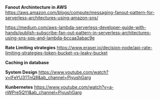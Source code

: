 **Fanout Archintecture in AWS**
https://aws.amazon.com/blogs/compute/messaging-fanout-pattern-for-serverless-architectures-using-amazon-sns/

https://medium.com/aws-lambda-serverless-developer-guide-with-hands/publish-subscribe-fan-out-pattern-in-serverless-architectures-using-sns-sqs-and-lambda-bccaa3abac9e

**Rate Limiting strategies**
https://www.eraser.io/decision-node/api-rate-limiting-strategies-token-bucket-vs-leaky-bucket

**Caching in database**


**System Design**
https://www.youtube.com/watch?v=lFeYU31TnQ8&ab_channel=PiyushGarg


**Kunbernetes**
https://www.youtube.com/watch?v=a-nWPre5QYI&ab_channel=PiyushGarg